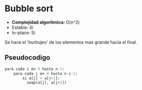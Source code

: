 # Bubble sort

- **Complejidad algoritmica:** O(n^2)
- Estable: Si
- In-place: Si

Se hace el 'burbujeo' de los elementos mas grande hacia el final.

## Pseudocodigo

```python
para cada i en 0 hasta n-1:
    para cada j en 0 hasta n-i-1:
        si a[j] > a[j+1]:
          swap(a[j], a[j+1])
```
